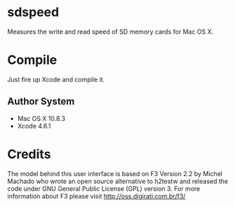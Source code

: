 sdspeed
=======

Measures the write and read speed of SD memory cards for Mac OS X.


Compile
=======
Just fire up Xcode and compile it.

Author System
-------------
- Mac OS X 10.8.3
- Xcode 4.6.1


Credits
=======
The model behind this user interface is based on F3 Version 2.2 by Michel Machado who 
wrote an open source alternative to h2testw and released the code under GNU General 
Public License (GPL) version 3. For more information about F3 please visit 
http://oss.digirati.com.br/f3/
